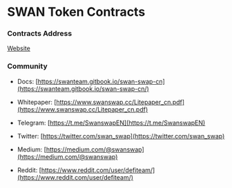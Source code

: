 # SWAN Token Contracts

### Contracts Address

 [Website](https://www.swanswap.cc/)
 
### Community

- Docs: [https://swanteam.gitbook.io/swan-swap-cn](https://swanteam.gitbook.io/swan-swap-cn/)
- Whitepaper: [https://www.swanswap.cc/Litepaper_cn.pdf](https://www.swanswap.cc/Litepaper_cn.pdf)

- Telegram: [https://t.me/SwanswapEN](https://t.me/SwanswapEN)
- Twitter: [https://twitter.com/swan_swap](https://twitter.com/swan_swap)
- Medium: [https://medium.com/@swanswap](https://medium.com/@swanswap)
- Reddit: [https://www.reddit.com/user/defiteam/](https://www.reddit.com/user/defiteam/)